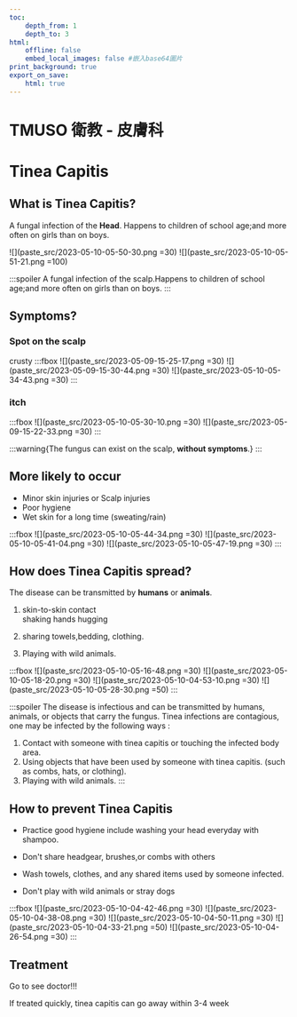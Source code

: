```yaml
---
toc:
    depth_from: 1
    depth_to: 3
html:
    offline: false
    embed_local_images: false #嵌入base64圖片
print_background: true
export_on_save:
    html: true
---
```

# TMUSO 衛教 - 皮膚科

# Tinea Capitis

## What is Tinea Capitis?

A fungal infection of the **Head**. Happens to children of school age;and more often on girls than on boys.

![](paste_src/2023-05-10-05-50-30.png =30)
![](paste_src/2023-05-10-05-51-21.png =100)
<!-- #region -->
:::spoiler
A fungal infection of the scalp.Happens to children of school age;and more often on girls than on boys.
:::
<!-- #endregion -->



## Symptoms?
### Spot on the scalp
crusty
:::fbox
![](paste_src/2023-05-09-15-25-17.png =30)
![](paste_src/2023-05-09-15-30-44.png =30)
![](paste_src/2023-05-10-05-34-43.png =30)
:::
### itch 
:::fbox
![](paste_src/2023-05-10-05-30-10.png =30)
![](paste_src/2023-05-09-15-22-33.png =30)
:::

:::warning{The fungus can exist on the scalp, **without symptoms**.}
:::


## More likely to occur

- Minor skin injuries or Scalp injuries
- Poor hygiene
- Wet skin for a long time (sweating/rain)

:::fbox 
![](paste_src/2023-05-10-05-44-34.png =30)
![](paste_src/2023-05-10-05-41-04.png =30)
![](paste_src/2023-05-10-05-47-19.png =30)
:::

## How does Tinea Capitis spread?
  The disease can be transmitted by **humans** or **animals**. 



1. skin-to-skin contact  
shaking hands hugging

1. sharing towels,bedding, clothing.


3. Playing with wild animals.

:::fbox
![](paste_src/2023-05-10-05-16-48.png =30)
![](paste_src/2023-05-10-05-18-20.png =30)
![](paste_src/2023-05-10-04-53-10.png =30)
![](paste_src/2023-05-10-05-28-30.png =50)
:::
<!-- #region --> 
:::spoiler
The disease is infectious and can be transmitted by
humans, animals, or objects that carry the fungus.
Tinea infections are contagious,
one may be infected by the following ways :
1. Contact with someone with tinea capitis or touching the
infected body area.
1. Using objects that have been used by someone
with tinea capitis. (such as combs, hats, or clothing).
1. Playing with wild animals.
:::
<!-- #endregion --> 

## How to prevent Tinea Capitis
- Practice good hygiene include washing your head everyday with shampoo.

- Don't share headgear, brushes,or combs with others

- Wash towels, clothes, and any shared
items used by someone infected.
- Don't play with wild animals or stray dogs

:::fbox 
![](paste_src/2023-05-10-04-42-46.png =30)
![](paste_src/2023-05-10-04-38-08.png =30)
![](paste_src/2023-05-10-04-50-11.png =30)
![](paste_src/2023-05-10-04-33-21.png =50)
![](paste_src/2023-05-10-04-26-54.png =30)
:::

## Treatment
Go to see doctor!!!   

If treated quickly, tinea capitis can go away within 3-4 week

